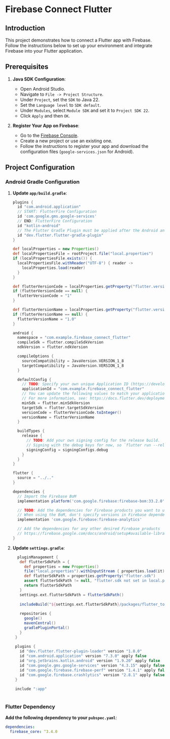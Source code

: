 # Firebase Connect Flutter

## Introduction

This project demonstrates how to connect a Flutter app with Firebase. Follow the instructions below to set up your environment and integrate Firebase into your Flutter application.

## Prerequisites

1. **Java SDK Configuration**:
   - Open Android Studio.
   - Navigate to `File -> Project Structure`.
   - Under `Project`, set the `SDK` to Java 22.
   - Set the `Language level` to `SDK default`.
   - Under `Modules`, select `Module SDK` and set it to `Project SDK 22`.
   - Click `Apply` and then `OK`.

2. **Register Your App on Firebase**:
   - Go to the [Firebase Console](https://console.firebase.google.com/).
   - Create a new project or use an existing one.
   - Follow the instructions to register your app and download the configuration files (`google-services.json` for Android).

## Project Configuration

### Android Gradle Configuration

1. **Update `app/build.gradle`**:

   ```groovy
   plugins {
     id "com.android.application"
     // START: FlutterFire Configuration
     id 'com.google.gms.google-services'
     // END: FlutterFire Configuration
     id "kotlin-android"
     // The Flutter Gradle Plugin must be applied after the Android and Kotlin Gradle plugins.
     id "dev.flutter.flutter-gradle-plugin"
   }

   def localProperties = new Properties()
   def localPropertiesFile = rootProject.file("local.properties")
   if (localPropertiesFile.exists()) {
     localPropertiesFile.withReader("UTF-8") { reader ->
       localProperties.load(reader)
     }
   }

   def flutterVersionCode = localProperties.getProperty("flutter.versionCode")
   if (flutterVersionCode == null) {
     flutterVersionCode = "1"
   }

   def flutterVersionName = localProperties.getProperty("flutter.versionName")
   if (flutterVersionName == null) {
     flutterVersionName = "1.0"
   }

   android {
     namespace = "com.example.firebase_connect_flutter"
     compileSdk = flutter.compileSdkVersion
     ndkVersion = flutter.ndkVersion

     compileOptions {
       sourceCompatibility = JavaVersion.VERSION_1_8
       targetCompatibility = JavaVersion.VERSION_1_8
     }

     defaultConfig {
       // TODO: Specify your own unique Application ID (https://developer.android.com/studio/build/application-id.html).
       applicationId = "com.example.firebase_connect_flutter"
       // You can update the following values to match your application needs.
       // For more information, see: https://docs.flutter.dev/deployment/android#reviewing-the-gradle-build-configuration.
       minSdk = flutter.minSdkVersion
       targetSdk = flutter.targetSdkVersion
       versionCode = flutterVersionCode.toInteger()
       versionName = flutterVersionName
     }

     buildTypes {
       release {
         // TODO: Add your own signing config for the release build.
         // Signing with the debug keys for now, so `flutter run --release` works.
         signingConfig = signingConfigs.debug
       }
     }
   }

   flutter {
     source = "../.."
   }

   dependencies {
     // Import the Firebase BoM
     implementation platform('com.google.firebase:firebase-bom:33.2.0')

     // TODO: Add the dependencies for Firebase products you want to use
     // When using the BoM, don't specify versions in Firebase dependencies
     implementation 'com.google.firebase:firebase-analytics'

     // Add the dependencies for any other desired Firebase products
     // https://firebase.google.com/docs/android/setup#available-libraries
   }
2. **Update `settings.gradle`**:

   ```groovy
     pluginManagement {
      def flutterSdkPath = {
        def properties = new Properties()
        file("local.properties").withInputStream { properties.load(it) }
        def flutterSdkPath = properties.getProperty("flutter.sdk")
        assert flutterSdkPath != null, "flutter.sdk not set in local.properties"
        return flutterSdkPath
      }
      settings.ext.flutterSdkPath = flutterSdkPath()
    
      includeBuild("${settings.ext.flutterSdkPath}/packages/flutter_tools/gradle")
    
      repositories {
        google()
        mavenCentral()
        gradlePluginPortal()
      }
    }
    
    plugins {
      id "dev.flutter.flutter-plugin-loader" version "1.0.0"
      id "com.android.application" version "7.3.0" apply false
      id "org.jetbrains.kotlin.android" version "1.9.20" apply false
      id "com.google.gms.google-services" version "4.3.15" apply false
      id "com.google.firebase.firebase-perf" version "1.4.1" apply false
      id "com.google.firebase.crashlytics" version "2.8.1" apply false
    }
    
    include ":app"
  
### Flutter Dependency
**Add the following dependency to your `pubspec.yaml`**:
```yaml
dependencies:
  firebase_core: ^3.4.0
